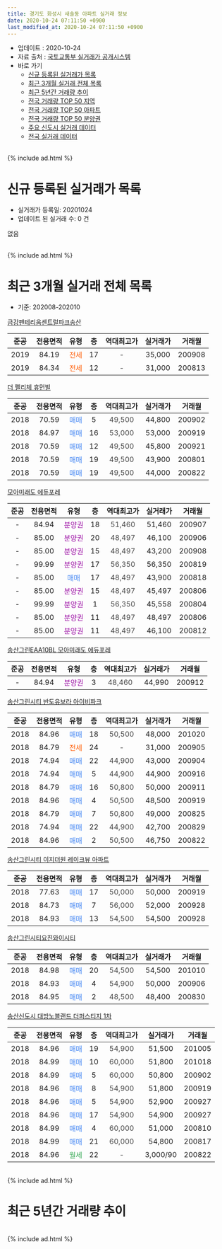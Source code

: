 ```yaml
---
title: 경기도 화성시 새솔동 아파트 실거래 정보
date: 2020-10-24 07:11:50 +0900
last_modified_at: 2020-10-24 07:11:50 +0900
---
```


* 업데이트 : 2020-10-24
* 자료 출처 : [국토교통부 실거래가 공개시스템](http://rt.molit.go.kr)
* 바로 가기
    * [신규 등록된 실거래가 목록](#신규-등록된-실거래가-목록)
    * [최근 3개월 실거래 전체 목록](#최근-3개월-실거래-전체-목록)
    * [최근 5년간 거래량 추이](#최근-5년간-거래량-추이)
    * [전국 거래량 TOP 50 지역](https://inasie.github.io/apt-trade-info/최근-3개월-전국에서-가장-거래가-많이-발생한-지역)
    * [전국 거래량 TOP 50 아파트](https://inasie.github.io/apt-trade-info/최근-3개월-전국에서-가장-거래가-많이-발생한-아파트)
    * [전국 거래량 TOP 50 분양권](https://inasie.github.io/apt-trade-info/최근-3개월-전국에서-가장-거래가-많이-발생한-분양권)
    * [주요 신도시 실거래 데이터](https://inasie.github.io/apt-trade-info/주요-신도시)
    * [전국 실거래 데이터](https://inasie.github.io/apt-trade-info/전국)
<br>
{% include ad.html %}
<br>

# 신규 등록된 실거래가 목록
* 실거래가 등록일: 20201024
* 업데이트 된 실거래 수: 0 건

없음

<br>
{% include ad.html %}
<br>

# 최근 3개월 실거래 전체 목록
* 기준: 202008-202010


[금강펜테리움센트럴파크송산](https://search.naver.com/search.naver?query=%EA%B2%BD%EA%B8%B0%EB%8F%84+%ED%99%94%EC%84%B1%EC%8B%9C+%EC%83%88%EC%86%94%EB%8F%99+%EA%B8%88%EA%B0%95%ED%8E%9C%ED%85%8C%EB%A6%AC%EC%9B%80%EC%84%BC%ED%8A%B8%EB%9F%B4%ED%8C%8C%ED%81%AC%EC%86%A1%EC%82%B0)

|준공|전용면적|유형|층|역대최고가|실거래가|거래월|
|:---:|:---:|:---:|:---:|:---:|:---:|:---:|
|2019|84.19|<span style="color:#ff5a00">전세</span>|17|<span style="color:#444444">-</span>|35,000|200908|
|2019|84.34|<span style="color:#ff5a00">전세</span>|12|<span style="color:#444444">-</span>|31,000|200813|

[더 펠리체 휴먼빌](https://search.naver.com/search.naver?query=%EA%B2%BD%EA%B8%B0%EB%8F%84+%ED%99%94%EC%84%B1%EC%8B%9C+%EC%83%88%EC%86%94%EB%8F%99+%EB%8D%94+%ED%8E%A0%EB%A6%AC%EC%B2%B4+%ED%9C%B4%EB%A8%BC%EB%B9%8C)

|준공|전용면적|유형|층|역대최고가|실거래가|거래월|
|:---:|:---:|:---:|:---:|:---:|:---:|:---:|
|2018|70.59|<span style="color:#4285f3">매매</span>|5|<span style="color:#444444">49,500</span>|44,800|200902|
|2018|84.97|<span style="color:#4285f3">매매</span>|16|<span style="color:#444444">53,000</span>|53,000|200919|
|2018|70.59|<span style="color:#4285f3">매매</span>|12|<span style="color:#444444">49,500</span>|45,800|200921|
|2018|70.59|<span style="color:#4285f3">매매</span>|19|<span style="color:#444444">49,500</span>|43,900|200801|
|2018|70.59|<span style="color:#4285f3">매매</span>|19|<span style="color:#444444">49,500</span>|44,000|200822|

[모아미래도 에듀포레](https://search.naver.com/search.naver?query=%EA%B2%BD%EA%B8%B0%EB%8F%84+%ED%99%94%EC%84%B1%EC%8B%9C+%EC%83%88%EC%86%94%EB%8F%99+%EB%AA%A8%EC%95%84%EB%AF%B8%EB%9E%98%EB%8F%84+%EC%97%90%EB%93%80%ED%8F%AC%EB%A0%88)

|준공|전용면적|유형|층|역대최고가|실거래가|거래월|
|:---:|:---:|:---:|:---:|:---:|:---:|:---:|
|-|84.94|<span style="color:#9C11A5">분양권</span>|18|<span style="color:#444444">51,460</span>|51,460|200907|
|-|85.00|<span style="color:#9C11A5">분양권</span>|20|<span style="color:#444444">48,497</span>|46,100|200906|
|-|85.00|<span style="color:#9C11A5">분양권</span>|15|<span style="color:#444444">48,497</span>|43,200|200908|
|-|99.99|<span style="color:#9C11A5">분양권</span>|17|<span style="color:#444444">56,350</span>|56,350|200819|
|-|85.00|<span style="color:#4285f3">매매</span>|17|<span style="color:#444444">48,497</span>|43,900|200818|
|-|85.00|<span style="color:#9C11A5">분양권</span>|15|<span style="color:#444444">48,497</span>|45,497|200806|
|-|99.99|<span style="color:#9C11A5">분양권</span>|1|<span style="color:#444444">56,350</span>|45,558|200804|
|-|85.00|<span style="color:#9C11A5">분양권</span>|11|<span style="color:#444444">48,497</span>|48,497|200806|
|-|85.00|<span style="color:#9C11A5">분양권</span>|11|<span style="color:#444444">48,497</span>|46,100|200812|

[송산그린EAA10BL 모아미래도 에듀포레](https://search.naver.com/search.naver?query=%EA%B2%BD%EA%B8%B0%EB%8F%84+%ED%99%94%EC%84%B1%EC%8B%9C+%EC%83%88%EC%86%94%EB%8F%99+%EC%86%A1%EC%82%B0%EA%B7%B8%EB%A6%B0EAA10BL+%EB%AA%A8%EC%95%84%EB%AF%B8%EB%9E%98%EB%8F%84+%EC%97%90%EB%93%80%ED%8F%AC%EB%A0%88)

|준공|전용면적|유형|층|역대최고가|실거래가|거래월|
|:---:|:---:|:---:|:---:|:---:|:---:|:---:|
|-|84.94|<span style="color:#9C11A5">분양권</span>|3|<span style="color:#444444">48,460</span>|44,990|200912|

[송산그린시티 반도유보라 아이비파크](https://search.naver.com/search.naver?query=%EA%B2%BD%EA%B8%B0%EB%8F%84+%ED%99%94%EC%84%B1%EC%8B%9C+%EC%83%88%EC%86%94%EB%8F%99+%EC%86%A1%EC%82%B0%EA%B7%B8%EB%A6%B0%EC%8B%9C%ED%8B%B0+%EB%B0%98%EB%8F%84%EC%9C%A0%EB%B3%B4%EB%9D%BC+%EC%95%84%EC%9D%B4%EB%B9%84%ED%8C%8C%ED%81%AC)

|준공|전용면적|유형|층|역대최고가|실거래가|거래월|
|:---:|:---:|:---:|:---:|:---:|:---:|:---:|
|2018|84.96|<span style="color:#4285f3">매매</span>|18|<span style="color:#444444">50,500</span>|48,000|201020|
|2018|84.79|<span style="color:#ff5a00">전세</span>|24|<span style="color:#444444">-</span>|31,000|200905|
|2018|74.94|<span style="color:#4285f3">매매</span>|22|<span style="color:#444444">44,900</span>|43,000|200904|
|2018|74.94|<span style="color:#4285f3">매매</span>|5|<span style="color:#444444">44,900</span>|44,900|200916|
|2018|84.79|<span style="color:#4285f3">매매</span>|16|<span style="color:#444444">50,800</span>|50,000|200911|
|2018|84.96|<span style="color:#4285f3">매매</span>|4|<span style="color:#444444">50,500</span>|48,500|200919|
|2018|84.79|<span style="color:#4285f3">매매</span>|7|<span style="color:#444444">50,800</span>|49,000|200825|
|2018|74.94|<span style="color:#4285f3">매매</span>|22|<span style="color:#444444">44,900</span>|42,700|200829|
|2018|84.96|<span style="color:#4285f3">매매</span>|2|<span style="color:#444444">50,500</span>|46,750|200822|

[송산그린시티 이지더원 레이크뷰 아파트](https://search.naver.com/search.naver?query=%EA%B2%BD%EA%B8%B0%EB%8F%84+%ED%99%94%EC%84%B1%EC%8B%9C+%EC%83%88%EC%86%94%EB%8F%99+%EC%86%A1%EC%82%B0%EA%B7%B8%EB%A6%B0%EC%8B%9C%ED%8B%B0+%EC%9D%B4%EC%A7%80%EB%8D%94%EC%9B%90+%EB%A0%88%EC%9D%B4%ED%81%AC%EB%B7%B0+%EC%95%84%ED%8C%8C%ED%8A%B8)

|준공|전용면적|유형|층|역대최고가|실거래가|거래월|
|:---:|:---:|:---:|:---:|:---:|:---:|:---:|
|2018|77.63|<span style="color:#4285f3">매매</span>|17|<span style="color:#444444">50,000</span>|50,000|200919|
|2018|84.73|<span style="color:#4285f3">매매</span>|7|<span style="color:#444444">56,000</span>|52,000|200928|
|2018|84.93|<span style="color:#4285f3">매매</span>|13|<span style="color:#444444">54,500</span>|54,500|200928|

[송산그린시티요진와이시티](https://search.naver.com/search.naver?query=%EA%B2%BD%EA%B8%B0%EB%8F%84+%ED%99%94%EC%84%B1%EC%8B%9C+%EC%83%88%EC%86%94%EB%8F%99+%EC%86%A1%EC%82%B0%EA%B7%B8%EB%A6%B0%EC%8B%9C%ED%8B%B0%EC%9A%94%EC%A7%84%EC%99%80%EC%9D%B4%EC%8B%9C%ED%8B%B0)

|준공|전용면적|유형|층|역대최고가|실거래가|거래월|
|:---:|:---:|:---:|:---:|:---:|:---:|:---:|
|2018|84.98|<span style="color:#4285f3">매매</span>|20|<span style="color:#444444">54,500</span>|54,500|201010|
|2018|84.93|<span style="color:#4285f3">매매</span>|4|<span style="color:#444444">54,900</span>|50,000|200906|
|2018|84.95|<span style="color:#4285f3">매매</span>|2|<span style="color:#444444">48,500</span>|48,400|200830|

[송산신도시 대방노블랜드 더퍼스티지 1차](https://search.naver.com/search.naver?query=%EA%B2%BD%EA%B8%B0%EB%8F%84+%ED%99%94%EC%84%B1%EC%8B%9C+%EC%83%88%EC%86%94%EB%8F%99+%EC%86%A1%EC%82%B0%EC%8B%A0%EB%8F%84%EC%8B%9C+%EB%8C%80%EB%B0%A9%EB%85%B8%EB%B8%94%EB%9E%9C%EB%93%9C+%EB%8D%94%ED%8D%BC%EC%8A%A4%ED%8B%B0%EC%A7%80+1%EC%B0%A8)

|준공|전용면적|유형|층|역대최고가|실거래가|거래월|
|:---:|:---:|:---:|:---:|:---:|:---:|:---:|
|2018|84.96|<span style="color:#4285f3">매매</span>|19|<span style="color:#444444">54,900</span>|51,500|201005|
|2018|84.99|<span style="color:#4285f3">매매</span>|10|<span style="color:#444444">60,000</span>|51,800|201018|
|2018|84.99|<span style="color:#4285f3">매매</span>|5|<span style="color:#444444">60,000</span>|50,800|200902|
|2018|84.96|<span style="color:#4285f3">매매</span>|8|<span style="color:#444444">54,900</span>|51,800|200919|
|2018|84.96|<span style="color:#4285f3">매매</span>|5|<span style="color:#444444">54,900</span>|52,900|200927|
|2018|84.96|<span style="color:#4285f3">매매</span>|17|<span style="color:#444444">54,900</span>|54,900|200927|
|2018|84.99|<span style="color:#4285f3">매매</span>|4|<span style="color:#444444">60,000</span>|51,000|200810|
|2018|84.99|<span style="color:#4285f3">매매</span>|21|<span style="color:#444444">60,000</span>|54,800|200817|
|2018|84.96|<span style="color:#34a853">월세</span>|22|<span style="color:#444444">-</span>|3,000/90|200822|


<br>
{% include ad.html %}
<br>

# 최근 5년간 거래량 추이


<div style="width:100%;">
    <canvas id="deal_progress" height="200"></canvas>
</div>

<script>
new Chart(document.getElementById("deal_progress"), {
    type: 'line',
    data: {
        labels: ['201510','201511','201512','201601','201602','201603','201604','201605','201606','201607','201608','201609','201610','201611','201612','201701','201702','201703','201704','201705','201706','201707','201708','201709','201710','201711','201712','201801','201802','201803','201804','201805','201806','201807','201808','201809','201810','201811','201812','201901','201902','201903','201904','201905','201906','201907','201908','201909','201910','201911','201912','202001','202002','202003','202004','202005','202006','202007','202008','202009','202010'],
        datasets: [{
            label: '매매',
            pointRadius: 1,
            data: [0, 0, 0, 0, 0, 0, 0, 0, 0, 0, 0, 0, 0, 0, 0, 0, 0, 0, 0, 0, 0, 0, 0, 0, 0, 0, 0, 17, 37, 78, 46, 15, 10, 6, 6, 5, 11, 14, 26, 14, 10, 8, 10, 14, 15, 36, 42, 30, 56, 54, 57, 14, 16, 16, 19, 26, 16, 11, 14, 19, 4],
            borderColor: "rgba(255, 201, 14, 1)",
            backgroundColor: "rgba(255, 201, 14, 0.5)",
            fill: false,
            lineTension: 0
        },{
            label: '전월세',
            pointRadius: 1,
            data: [0, 0, 0, 0, 0, 0, 0, 0, 0, 0, 0, 0, 0, 0, 0, 0, 0, 0, 0, 0, 0, 0, 0, 0, 0, 0, 0, 11, 31, 65, 37, 17, 12, 9, 8, 3, 16, 6, 21, 18, 12, 9, 10, 6, 9, 16, 34, 33, 65, 32, 15, 9, 44, 33, 18, 19, 23, 17, 2, 2, 0],
            borderColor: "rgba(0, 141, 185, 1)",
            backgroundColor: "rgba(0, 141, 185, 0.5)",
            fill: false,
            lineTension: 0
        }
        ]
    },
    options: {
        responsive: true,
        title: {
            display: false
        },
        tooltips: {
            mode: 'index',
            intersect: false
        },
        hover: {
            mode: 'nearest',
            intersect: true
        },
        scales: {
            xAxes: [{
                display: true,
                scaleLabel: {
                    display: true,
                    labelString: '년/월'
                }
            }],
            yAxes: [{
                display: true,
                ticks: {
                    suggestedMin: 0,
                },
                scaleLabel: {
                    display: true,
                    labelString: '실거래 수'
                }
            }]
        }
    }
});

</script>


<br>
{% include ad.html %}
<br>

